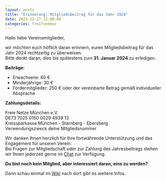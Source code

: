 ```yaml
---
layout: posts
title: "Erinnerung: Mitgliedsbeitrag für das Jahr 2024"
date: 2023-12-27 12:00:00
categories: freifunkmuc
---
```


Hallo liebe Vereinsmitglieder,

wir möchten euch höflich daran erinnern, euren Mitgliedsbeitrag für das Jahr 2024 rechtzeitig zu überweisen.  
Bitte denkt daran, dies bis spätestens zum **31. Januar 2024** zu erledigen.

**Beiträge:**

- Erwachsene: 60 €
- Minderjährige: 30 €
- Fördermitglieder: 250 € oder der vereinbarte Betrag gemäß individueller Absprache

**Zahlungsdetails:**

Freie Netze München e.V.  
DE73 7025 0150 0029 4939 13  
Kreissparkasse München - Starnberg - Ebersberg  
Verwendungszweck deine Mitgliedsnummer

Wir danken Ihnen herzlich für Ihre fortwährende Unterstützung und das Engagement für unseren Verein.  
Bei Fragen zur Mitgliedschaft oder zur Zahlung des Jahresbeitrags stehen wir Ihnen jederzeit gerne im [Chat](https://chat.ffmuc.net) zur Verfügung.

**Du bist noch kein Mitglied, aber interessiert daran, eins zu werden?**

Dann schau einmal im [Wiki](https://ffmuc.net/wiki/doku.php?id=ev:start) nach dort gibt es weitere Infos.
